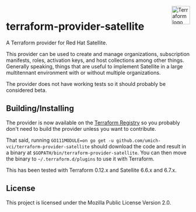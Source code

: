 <a href="https://terraform.io">
    <img src="https://cdn.rawgit.com/hashicorp/terraform-website/master/content/source/assets/images/logo-hashicorp.svg" alt="Terraform logo" title="Terraform" align="right" height="50" />
</a>

# terraform-provider-satellite

A Terraform provider for Red Hat Satellite.

This provider can be used to create and manage organizations, subscription manifests, roles, activation keys,
and host collections among other things. Generally speaking, things that are useful to implement Satellite in
a large multitennant environment with or without multiple organizations.

The provider does not have working tests so it should probably be considered beta.

## Building/Installing

The provider is now available on the [Terraform Registry](https://registry.terraform.io/providers/umich-vci/satellite/latest)
so you probably don't need to build the provider unless you want to contribute.

That said, running `GO111MODULE=on go get -u github.com/umich-vci/terraform-provider-satellite` should download
the code and result in a binary at `$GOPATH/bin/terraform-provider-satellite`. You can then move the
binary to `~/.terraform.d/plugins` to use it with Terraform.

This has been tested with Terraform 0.12.x and Satellite 6.6.x and 6.7.x.

## License

This project is licensed under the Mozilla Public License Version 2.0.
